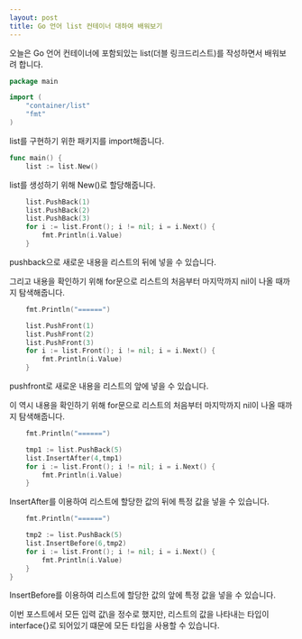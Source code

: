 ```yaml
---
layout: post
title: Go 언어 list 컨테이너 대하여 배워보기 
---
```


오늘은 Go 언어 컨테이너에 포함되있는 list(더블 링크드리스트)를 작성하면서 배워보려 합니다.

```go
package main

import (
	"container/list"
	"fmt"
)
```

list를 구현하기 위한 패키지를 import해줍니다.

```go
func main() {
    list := list.New()
```

list를 생성하기 위해 New()로 할당해줍니다.

```go
	list.PushBack(1)
	list.PushBack(2)
	list.PushBack(3)
	for i := list.Front(); i != nil; i = i.Next() {
		fmt.Println(i.Value)
    }
```

pushback으로 새로운 내용을 리스트의 뒤에 넣을 수 있습니다.

그리고 내용을 확인하기 위해 for문으로 리스트의 처음부터 마지막까지 nil이 나올 때까지 탐색해줍니다.

```go
	fmt.Println("======")

	list.PushFront(1)
	list.PushFront(2)
	list.PushFront(3)
	for i := list.Front(); i != nil; i = i.Next() {
		fmt.Println(i.Value)
	}
```

pushfront로 새로운 내용을 리스트의 앞에 넣을 수 있습니다.

이 역시 내용을 확인하기 위해 for문으로 리스트의 처음부터 마지막까지 nil이 나올 때까지 탐색해줍니다.

```go
	fmt.Println("======")

	tmp1 := list.PushBack(5)
	list.InsertAfter(4,tmp1)
	for i := list.Front(); i != nil; i = i.Next() {
		fmt.Println(i.Value)
	}
```

InsertAfter를 이용하여 리스트에 할당한 값의 뒤에 특정 값을 넣을 수 있습니다.

```go
	fmt.Println("======")

	tmp2 := list.PushBack(5)
	list.InsertBefore(6,tmp2)
	for i := list.Front(); i != nil; i = i.Next() {
		fmt.Println(i.Value)
	}
}
```

InsertBefore를 이용하여 리스트에 할당한 값의 앞에 특정 값을 넣을 수 있습니다.

이번 포스트에서 모든 입력 값\을 정수로 했지만, 리스트의 값을 나타내는 타입이 interface{}로 되어있기 떄문에 모든 타입을 사용할 수 있습니다.